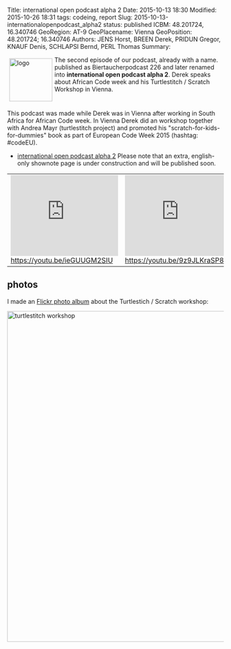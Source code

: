 Title: international open podcast alpha 2
Date: 2015-10-13 18:30
Modified: 2015-10-26 18:31
tags: codeing, report
Slug: 2015-10-13-internationalopenpodcast_alpha2
status: published
ICBM: 48.201724, 16.340746
GeoRegion: AT-9
GeoPlacename: Vienna
GeoPosition: 48.201724; 16.340746
Authors: JENS Horst, BREEN Derek, PRIDUN Gregor, KNAUF Denis, SCHLAPSI Bernd, PERL Thomas
Summary: <div style="float: left; padding:5px"><img src="/images/international-open-podcast-logo.png" width="100" alt="logo"></div> The second episode of our podcast, already with a name. published as Biertaucherpodcast 226 and later renamed into **international open podcast alpha 2**. Derek speaks about African Code week and his Turtlestitch / Scratch Workshop in Vienna.<div style="clear:both;"></div> 

This podcast was made while Derek was in Vienna after working in South Africa for African Code week. In Vienna Derek did an workshop together with Andrea Mayr (turtlestitch project) and promoted his "scratch-for-kids-for-dummies" book as part of European Code Week 2015 (hashtag: #codeEU). 

  * [international open podcast alpha 2](http://spielend-programmieren.at/de:podcast:biertaucher:2015:226) Please note that an extra, english-only shownote page is under construction and will be published soon.
  

<table><tr><td>
<iframe width="250" height="188" src="https://www.youtube.com/embed/ieGUUGM2SIU" frameborder="0" allowfullscreen></iframe><br><a href="https://youtu.be/ClYj8k4z4Xk">https://youtu.be/ieGUUGM2SIU</a>
</td><td>
<iframe width="250" height="188" src="https://www.youtube.com/embed/9z9JLKraSP8" frameborder="0" allowfullscreen></iframe><br><a href="https://youtu.be/9z9JLKraSP8">https://youtu.be/9z9JLKraSP8</a>
</td></tr></table>

## photos

I made an [Flickr photo album](https://flic.kr/s/aHskn46WwW) about the Turtlestich / Scratch workshop:

<a data-flickr-embed="true"  href="https://www.flickr.com/photos/horstjens/albums/72157659719358322" title="turtlestitch workshop"><img src="https://farm6.staticflickr.com/5679/21919091560_3fa0466cc3_b.jpg" width="1024" height="768" alt="turtlestitch workshop"></a><script async src="//embedr.flickr.com/assets/client-code.js" charset="utf-8"></script>

